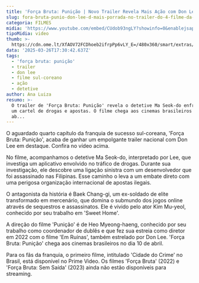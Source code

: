 ```yaml
---
title: 'Força Bruta: Punição | Novo Trailer Revela Mais Ação com Don Lee'
slug: fora-bruta-punio-don-lee-d-mais-porrada-no-trailer-do-4-filme-da-saga
categoria: FILMES
midia: 'https://www.youtube.com/embed/CUdob93ngLY?showinfo=0&enablejsapi=1'
tipoMidia: video
thumb: >-
  https://cdn.ome.lt/XfAOV72FCDhoeb2ifrpPp6vLY_E=/480x360/smart/extras/conteudos/don_lee_TvOJT8s.png
data: '2025-03-26T17:30:42.637Z'
tags:
  - 'força bruta: punição'
  - trailer
  - don lee
  - filme sul-coreano
  - ação
  - detetive
author: Ana Luiza
resumo: >-
  O trailer de 'Força Bruta: Punição' revela o detetive Ma Seok-do enfrentando
  um cartel de drogas e apostas. O filme chega aos cinemas brasileiros em 10 de
  ab...
---
```


O aguardado quarto capítulo da franquia de sucesso sul-coreana, 'Força Bruta: Punição', acaba de ganhar um empolgante trailer nacional com Don Lee em destaque. Confira no vídeo acima.

No filme, acompanhamos o detetive Ma Seok-do, interpretado por Lee, que investiga um aplicativo envolvido no tráfico de drogas. Durante sua investigação, ele descobre uma ligação sinistra com um desenvolvedor que foi assassinado nas Filipinas. Esse caminho o leva a um embate direto com uma perigosa organização internacional de apostas ilegais.

O antagonista da história é Baek Chang-gi, um ex-soldado de elite transformado em mercenário, que domina o submundo dos jogos online através de sequestros e assassinatos. Ele é vivido pelo ator Kim Mu-yeol, conhecido por seu trabalho em 'Sweet Home'.

A direção do filme 'Punição' é de Heo Myeong-haeng, conhecido por seu trabalho como coordenador de dublês e que fez sua estreia como diretor em 2022 com o filme 'Em Ruínas', também estrelado por Don Lee. 'Força Bruta: Punição' chega aos cinemas brasileiros no dia 10 de abril.

Para os fãs da franquia, o primeiro filme, intitulado 'Cidade do Crime' no Brasil, está disponível no Prime Video. Os filmes 'Força Bruta' (2022) e 'Força Bruta: Sem Saída' (2023) ainda não estão disponíveis para streaming.
